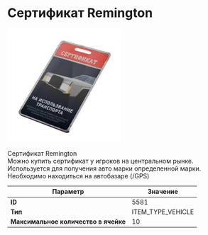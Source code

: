 # Сертификат Remington

![Item Image](../img/5581.webp?raw=true)

Сертификат Remington<br>Можно купить сертификат у игроков на центральном рынке.<br>Используется для получения авто марки определенной марки.<br>Необходимо находиться на автобазаре (/GPS)


| Параметр | Значение |
|----------|----------|
| **ID** | 5581 |
| **Тип** | ITEM_TYPE_VEHICLE |
| **Максимальное количество в ячейке** | 10 |

